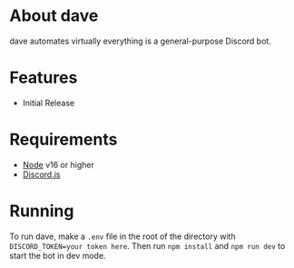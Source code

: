 # About dave
dave automates virtually everything is a general-purpose Discord bot.

# Features
* Initial Release

# Requirements
* [Node](https://nodejs.org/en/download/current/) v16 or higher 
* [Discord.js](https://discord.js.org/)


# Running
To run dave, make a `.env` file in the root of the directory with `DISCORD_TOKEN=your token here`. Then run `npm install` and `npm run dev` to start the bot in dev mode.